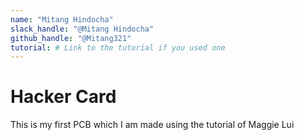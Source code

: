```yaml
---
name: "Mitang Hindocha"
slack_handle: "@Mitang Hindocha"
github_handle: "@Mitang321"
tutorial: # Link to the tutorial if you used one
---
```


# Hacker Card

<!-- Describe your board in 2-3 sentences. What are you making? What will it do? -->
This is my first PCB which I am made using the tutorial  of Maggie Lui
<!-- How much is it going to cost? -->

<!-- Tell us a little bit about your design process. What were some challenges? What helped? ***Totally optional*** -->
